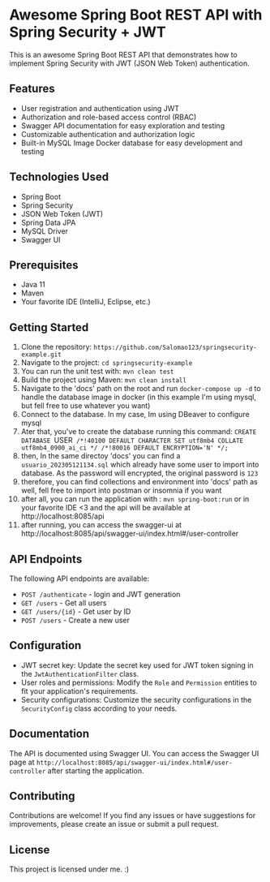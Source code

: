 # Awesome Spring Boot REST API with Spring Security + JWT

This is an awesome Spring Boot REST API that demonstrates how to implement Spring Security with JWT (JSON Web Token) authentication.

## Features

- User registration and authentication using JWT
- Authorization and role-based access control (RBAC)
- Swagger API documentation for easy exploration and testing
- Customizable authentication and authorization logic
- Built-in MySQL Image Docker database for easy development and testing

## Technologies Used

- Spring Boot
- Spring Security
- JSON Web Token (JWT)
- Spring Data JPA
- MySQL Driver
- Swagger UI

## Prerequisites

- Java 11
- Maven
- Your favorite IDE (IntelliJ, Eclipse, etc.)

## Getting Started

1. Clone the repository: `https://github.com/Salomao123/springsecurity-example.git`
2. Navigate to the project: `cd springsecurity-example`
3. You can run the unit test with: `mvn clean test`
4. Build the project using Maven: `mvn clean install`
5. Navigate to the 'docs' path on the root and run `docker-compose up -d` to handle the database image in docker (in this example I'm using mysql, but fell free to use whatever you want)
6. Connect to the database. In my case, Im using DBeaver to configure mysql
7. Ater that, you've to create the database running this command: `CREATE DATABASE `USER` /*!40100 DEFAULT CHARACTER SET utf8mb4 COLLATE utf8mb4_0900_ai_ci */ /*!80016 DEFAULT ENCRYPTION='N' */;`
8. then, In the same directoy 'docs' you can find a `usuario_202305121134.sql` which already have some user to import into database. As the password will encrypted, the original password is `123` 
9. therefore, you can find collections and environment into 'docs' path as well, fell free to import into postman or insomnia if you want
10. after all, you can run the application with : `mvn spring-boot:run` or in your favorite IDE <3 and the api will be available at http://localhost:8085/api
11. after running, you can access the swagger-ui at http://localhost:8085/api/swagger-ui/index.html#/user-controller

## API Endpoints

The following API endpoints are available:

- `POST /authenticate` - login and JWT generation
- `GET /users` - Get all users
- `GET /users/{id}` - Get user by ID
- `POST /users` - Create a new user


## Configuration

- JWT secret key: Update the secret key used for JWT token signing in the `JwtAuthenticationFilter` class.
- User roles and permissions: Modify the `Role` and `Permission` entities to fit your application's requirements.
- Security configurations: Customize the security configurations in the `SecurityConfig` class according to your needs.

## Documentation

The API is documented using Swagger UI. You can access the Swagger UI page at `http://localhost:8085/api/swagger-ui/index.html#/user-controller` after starting the application.

## Contributing

Contributions are welcome! If you find any issues or have suggestions for improvements, please create an issue or submit a pull request.

## License

This project is licensed under me. :)



